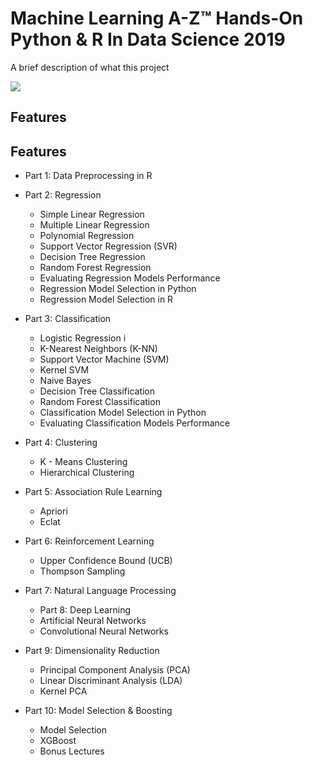# Machine Learning A-Z™ Hands-On Python & R In Data Science 2019

A brief description of what this project

![](https://github.com/shubhamjagtap2126/MachineLearningAtoZFullCourse/blob/personal/Udemy-_Machine_Learning_A-Z%E2%84%A2_Hands-On_Python_%26_R_In_Data_Science.jpg)

## Features

## Features

- Part 1: Data Preprocessing in R

- Part 2: Regression
	- Simple Linear Regression
	- Multiple Linear Regression
	- Polynomial Regression
	- Support Vector Regression (SVR)
	- Decision Tree Regression
	- Random Forest Regression
	- Evaluating Regression Models Performance
	- Regression Model Selection in Python
	- Regression Model Selection in R
 
- Part 3: Classification
	- Logistic Regression i
	- K-Nearest Neighbors (K-NN)
	- Support Vector Machine (SVM)
	- Kernel SVM
	- Naive Bayes
	- Decision Tree Classification
	- Random Forest Classification
	- Classification Model Selection in Python
	- Evaluating Classification Models Performance
 
- Part 4: Clustering
	- K - Means Clustering
	- Hierarchical Clustering
 
- Part 5: Association Rule Learning
	- Apriori
	- Eclat

- Part 6: Reinforcement Learning 
	- Upper Confidence Bound (UCB)
	- Thompson Sampling
 
- Part 7: Natural Language Processing
	- Part 8: Deep Learning
	- Artificial Neural Networks
	- Convolutional Neural Networks
 
- Part 9: Dimensionality Reduction
	- Principal Component Analysis (PCA)
	- Linear Discriminant Analysis (LDA)
	- Kernel PCA
 
- Part 10: Model Selection & Boosting
	- Model Selection
	- XGBoost
	- Bonus Lectures
